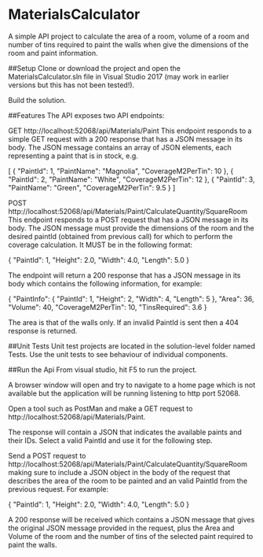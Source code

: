 # MaterialsCalculator
A simple API project to calculate the area of a room, volume of a room and number of tins required to paint the walls when give the dimensions of the room and paint information.

##Setup
Clone or download the project and open the MaterialsCalculator.sln file in Visual Studio 2017 (may work in earlier versions but this has not been tested!).

Build the solution.


##Features
The API exposes two API endpoints:

GET http://localhost:52068/api/Materials/Paint
This endpoint responds to a simple GET request with a 200 response that has a JSON message in its body.  The JSON message contains an array of JSON elements, each representing a paint that is in stock, e.g.

  [
      {
          "PaintId": 1,
          "PaintName": "Magnolia",
          "CoverageM2PerTin": 10
      },
      {
          "PaintId": 2,
          "PaintName": "White",
          "CoverageM2PerTin": 12
      },
      {
          "PaintId": 3,
          "PaintName": "Green",
          "CoverageM2PerTin": 9.5
      }
  ]

POST http://localhost:52068/api/Materials/Paint/CalculateQuantity/SquareRoom
This endpoint responds to a POST request that has a JSON message in its body. The JSON message must provide the dimensions of the room and the desired paintId (obtained from previous call) for which to perform the coverage calculation. It MUST be in the following format:

  {
      "PaintId": 1,
      "Height": 2.0,
      "Width": 4.0,
      "Length": 5.0
  }

The endpoint will return a 200 response that has a JSON message in its body which contains the following information, for example:

  {
      "PaintInfo": {
          "PaintId": 1,
          "Height": 2,
          "Width": 4,
          "Length": 5
      },
      "Area": 36,
      "Volume": 40,
      "CoverageM2PerTin": 10,
      "TinsRequired": 3.6
  }

The area is that of the walls only.  If an invalid PaintId is sent then a 404 response is returned.


##Unit Tests
Unit test projects are located in the solution-level folder named Tests.  Use the unit tests to see behaviour of individual components.


##Run the Api
From visual studio, hit F5 to run the project.

A browser window will open and try to navigate to a home page which is not available but the application will be running listening to http port 52068.

Open a tool such as PostMan and make a GET request to http://localhost:52068/api/Materials/Paint.

The response will contain a JSON that indicates the available paints and their IDs.  Select a valid PaintId and use it for the following step.

Send a POST request to http://localhost:52068/api/Materials/Paint/CalculateQuantity/SquareRoom making sure to include a JSON object in the body of the request that describes the area of the room to be painted and an valid PaintId from the previous request.  For example:

  {
      "PaintId": 1,
      "Height": 2.0,
      "Width": 4.0,
      "Length": 5.0
  }

A 200 response will be received which contains a JSON message that gives the original JSON message provided in the request, plus the Area and Volume of the room and the number of tins of the selected paint required to paint the walls.
